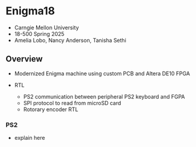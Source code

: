 # Enigma18

+ Carngie Mellon University
+ 18-500 Spring 2025
+ Amelia Lobo, Nancy Anderson, Tanisha Sethi

## Overview

+ Modernized Enigma machine using custom PCB and Altera DE10 FPGA

+ RTL
  + PS2 communication between peripheral PS2 keyboard and FGPA
  + SPI protocol to read from microSD card
  + Rotorary encoder RTL 

### PS2
+ explain here
